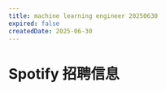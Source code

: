 ```yaml
---
title: machine learning engineer 20250630
expired: false
createdDate: 2025-06-30
---
```


# Spotify 招聘信息

<JobPostingTable job-posting-json-path="spotify/data/machine-learning-engineer-20250630" />
